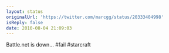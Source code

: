 ```yaml
---
layout: status
originalUrl: 'https://twitter.com/marcgg/status/20333404998'
isReply: false
date: 2010-08-04 21:09:03
---
```


Battle.net is down... #fail #starcraft
